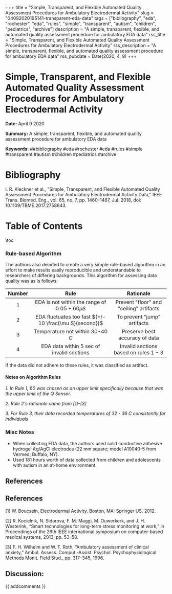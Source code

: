 +++
title = "Simple, Transparent, and Flexible Automated Quality Assessment Procedures for Ambulatory Electrodermal Activity"
slug = "04092020195141-transparent-eda-data"
tags = ["bibliography", "eda", "rochester", "eda", "rules", "simple", "transparent", "autism", "children", "pediatrics", "archive"]
description = "A simple, transparent, flexible, and automated quality assessment procedure for ambulatory EDA data"
rss_title = "Simple, Transparent, and Flexible Automated Quality Assessment Procedures for Ambulatory Electrodermal Activity"
rss_description = "A simple, transparent, flexible, and automated quality assessment procedure for ambulatory EDA data"
rss_pubdate = Date(2020, 4, 9)
+++



Simple, Transparent, and Flexible Automated Quality Assessment Procedures for Ambulatory Electrodermal Activity
=========

**Date:** April 9 2020

**Summary:** A simple, transparent, flexible, and automated quality assessment procedure for ambulatory EDA data

**Keywords:** ##bibliography #eda #rochester #eda #rules #simple #transparent #autism #children #pediatrics #archive

Bibliography
==========

I. R. Kleckner et al., "Simple, Transparent, and Flexible Automated Quality Assessment Procedures for Ambulatory Electrodermal Activity Data," IEEE Trans. Biomed. Eng., vol. 65, no. 7, pp. 1460–1467, Jul. 2018, doi: 10.1109/TBME.2017.2758643.

Table of Contents
=========

\toc

### Rule-based Algorithm

The authors also decided to create a very simple rule-based algorithm in an effort to make results easily reproducible and understandable to researchers of differing backgrounds. This algorithm for assessing data quality was as is follows:

| Number |                          Rule                           |                Rationale                |
|:------:|:-------------------------------------------------------:|:---------------------------------------:|
|   1    |    EDA is not within the range of $0.05 - 60 \mu S$     | Prevent "floor" and "ceiling" artifacts |
|   2    | EDA fluctuates too fast $(+/- 10 \frac{\mu S}{second})$ |       To prevent "jump" artifacts       |
|   3    |            Temperature not within 30-40 $C$             |     Preserve best accuracy of data      |
|   4    |       EDA data within $5$ sec of invalid sections       |  Invalid sections based on rules $1-3$  |

If the data did not adhere to these rules, it was classified as artifact. 

#### Notes on Algorithm Rules

*1. In Rule 1, 60 was chosen as an upper limit specifically because that was the upper limit of the Q Sensor.*

*2. Rule 2's rationale came from [1]–[3]*

*3. For Rule 3, their data recorded temperatures of 32 - 36 $C$ consistently for individuals*

### Misc Notes

  * When collecting EDA data, the authors used solid conductive adhesive hydrogel Ag/AgCl electrodes (22 mm square; model A10040-5 from Vermed; Buffalo, NY).
  * Used 181 hours worth of data collected from children and adolescents with autism in an at-home environment.

## References

## References

[1] W. Boucsein, Electrodermal Activity. Boston, MA: Springer US, 2012.

[2] R. Kocielnik, N. Sidorova, F. M. Maggi, M. Ouwerkerk, and J. H. Westerink, “Smart technologies for long-term stress monitoring at work,” in Proceedings of the 26th IEEE international symposium on computer-based medical systems, 2013, pp. 53–58.

[3] F. H. Wilhelm and W. T. Roth, “Ambulatory assessment of clinical anxiety,” Ambul. Assess. Comput.-Assist. Psychol. Psychophysiological Methods Monit. Field Stud., pp. 317–345, 1996.
## Discussion: 

{{ addcomments }}
